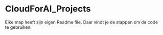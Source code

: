 # CloudForAI_Projects
Elke map heeft zijn eigen Readme file. Daar vindt je de stappen om de code te gebruiken.
